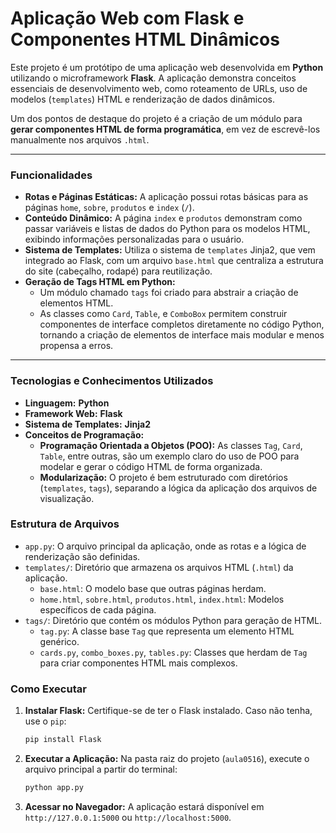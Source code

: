 # Aplicação Web com Flask e Componentes HTML Dinâmicos

Este projeto é um protótipo de uma aplicação web desenvolvida em **Python** utilizando o microframework **Flask**. A aplicação demonstra conceitos essenciais de desenvolvimento web, como roteamento de URLs, uso de modelos (`templates`) HTML e renderização de dados dinâmicos.

Um dos pontos de destaque do projeto é a criação de um módulo para **gerar componentes HTML de forma programática**, em vez de escrevê-los manualmente nos arquivos `.html`.

-----

### **Funcionalidades**

  * **Rotas e Páginas Estáticas:** A aplicação possui rotas básicas para as páginas `home`, `sobre`, `produtos` e `index` (`/`).
  * **Conteúdo Dinâmico:** A página `index` e `produtos` demonstram como passar variáveis e listas de dados do Python para os modelos HTML, exibindo informações personalizadas para o usuário.
  * **Sistema de Templates:** Utiliza o sistema de `templates` Jinja2, que vem integrado ao Flask, com um arquivo `base.html` que centraliza a estrutura do site (cabeçalho, rodapé) para reutilização.
  * **Geração de Tags HTML em Python:**
      * Um módulo chamado `tags` foi criado para abstrair a criação de elementos HTML.
      * As classes como `Card`, `Table`, e `ComboBox` permitem construir componentes de interface completos diretamente no código Python, tornando a criação de elementos de interface mais modular e menos propensa a erros.

-----

### **Tecnologias e Conhecimentos Utilizados**

  * **Linguagem:** **Python**
  * **Framework Web:** **Flask**
  * **Sistema de Templates:** **Jinja2**
  * **Conceitos de Programação:**
      * **Programação Orientada a Objetos (POO):** As classes `Tag`, `Card`, `Table`, entre outras, são um exemplo claro do uso de POO para modelar e gerar o código HTML de forma organizada.
      * **Modularização:** O projeto é bem estruturado com diretórios (`templates`, `tags`), separando a lógica da aplicação dos arquivos de visualização.

### **Estrutura de Arquivos**

  * `app.py`: O arquivo principal da aplicação, onde as rotas e a lógica de renderização são definidas.
  * `templates/`: Diretório que armazena os arquivos HTML (`.html`) da aplicação.
      * `base.html`: O modelo base que outras páginas herdam.
      * `home.html`, `sobre.html`, `produtos.html`, `index.html`: Modelos específicos de cada página.
  * `tags/`: Diretório que contém os módulos Python para geração de HTML.
      * `tag.py`: A classe base `Tag` que representa um elemento HTML genérico.
      * `cards.py`, `combo_boxes.py`, `tables.py`: Classes que herdam de `Tag` para criar componentes HTML mais complexos.

### **Como Executar**

1.  **Instalar Flask:** Certifique-se de ter o Flask instalado. Caso não tenha, use o `pip`:
    ```bash
    pip install Flask
    ```
2.  **Executar a Aplicação:** Na pasta raiz do projeto (`aula0516`), execute o arquivo principal a partir do terminal:
    ```bash
    python app.py
    ```
3.  **Acessar no Navegador:** A aplicação estará disponível em `http://127.0.0.1:5000` ou `http://localhost:5000`.
